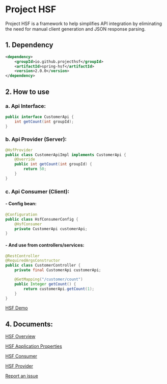 # Project HSF

Project HSF is a framework to help simplifies API integration by eliminating the need for manual client generation and JSON response parsing.

## 1. Dependency
```xml
<dependency>
    <groupId>io.github.projecthsf</groupId>
    <artifactId>spring-hsf</artifactId>
    <version>2.0.0</version>
</dependency>
```
## 2. How to use
### a. Api Interface:
```java
public interface CustomerApi {
    int getCount(int groupId);
}
```

### b. Api Provider (Server):
```java
@HsfProvider
public class CustomerApiImpl implements CustomerApi {
    @Override
    public int getCount(int groupId) {
        return 50;
    }
}
```

### c. Api Consumer (Client):

#### - Config bean:
```java
@Configuration
public class HsfConsumerConfig {
    @HsfConsumer
    private CustomerApi customerApi;
}
```
#### - And use from controllers/services:
```java
@RestController
@RequiredArgsConstructor
public class CustomerController {
    private final CustomerApi customerApi;

    @GetMapping("/customer/count")
    public Integer getCount() {
        return customerApi.getCount(1);
    }
}
```

[HSF Demo](https://github.com/projecthsf/spring-hsf-demo)

## 4. Documents:

[HSF Overview](https://github.com/projecthsf/spring-hsf/blob/main/docs/overview.md)

[HSF Application Properties](https://github.com/projecthsf/spring-hsf/blob/main/docs/properties.md)

[HSF Consumer](https://github.com/projecthsf/spring-hsf/blob/main/docs/consumer.md)

[HSF Provider](https://github.com/projecthsf/spring-hsf/blob/main/docs/provider.md)

[Report an issue](https://github.com/projecthsf/spring-hsf/issues)

